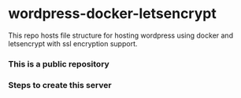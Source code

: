 # wordpress-docker-letsencrypt
This repo hosts file structure for hosting  wordpress using docker and letsencrypt with ssl encryption support.

### This is a public repository

### Steps to create this server

